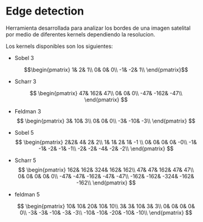 # Edge detection

Herramienta desarrollada para analizar los bordes de una imagen satelital por medio de diferentes kernels dependiendo la resolucion.

Los kernels disponibles son los siguientes:

- Sobel 3
  ```math
  \begin{pmatrix}
    1&  2&  1\\
    0&  0&  0\\
    -1& -2& 1\\
  \end{pmatrix}
  ```
- Scharr 3

  $$
  \begin{pmatrix}
    47& 162& 47\\
    0& 0& 0\\
    -47& -162& -47\\
  \end{pmatrix}
  $$

- Feldman 3
  $$
  \begin{pmatrix}
    3& 10& 3\\
    0& 0& 0\\
    -3& -10& -3\\
  \end{pmatrix}
  $$
- Sobel 5
  $$
  \begin{pmatrix}
  2&2& 4& 2& 2\\
  1& 1&  2&  1& -1 \\
  0& 0&  0&  0& -0\\
  -1&  -1&  -2&  -1& -1\\
  -2& -2& -4& -2& -2\\
  \end{pmatrix}
  $$
- Scharr 5
  $$
  \begin{pmatrix}
    162& 162& 324& 162& 162\\
    47& 47& 162& 47& 47\\
    0& 0& 0& 0& 0\\
    -47& -47& -162& -47& -47\\
    -162& -162& -324& -162& -162\\
  \end{pmatrix}
  $$
- feldman 5

  $$
  \begin{pmatrix}
    10& 10& 20& 10& 10\\
    3& 3& 10& 3& 3\\
    0& 0& 0& 0& 0\\
    -3& -3& -10& -3& -3\\
    -10& -10& -20& -10& -10\\
  \end{pmatrix}
  $$
